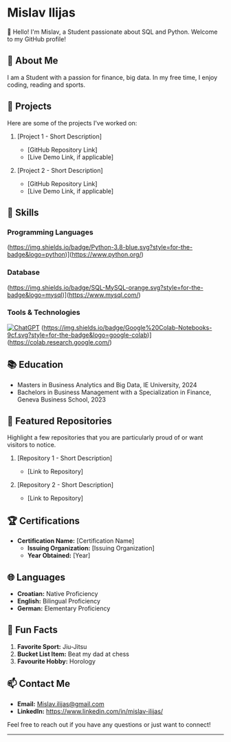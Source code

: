 # Mislav Ilijas

👋 Hello! I'm Mislav, a Student passionate about SQL and Python. Welcome to my GitHub profile!

## 📖 About Me

I am a Student with a passion for finance, big data. In my free time, I enjoy coding, reading and sports.

## 📝 Projects

Here are some of the projects I've worked on:

1. [Project 1 - Short Description]
   - [GitHub Repository Link]
   - [Live Demo Link, if applicable]

2. [Project 2 - Short Description]
   - [GitHub Repository Link]
   - [Live Demo Link, if applicable]

   <!-- Add more projects as needed -->
## 🔧 Skills

### Programming Languages

(https://img.shields.io/badge/Python-3.8-blue.svg?style=for-the-badge&logo=python)](https://www.python.org/)

### Database

(https://img.shields.io/badge/SQL-MySQL-orange.svg?style=for-the-badge&logo=mysql)](https://www.mysql.com/)

### Tools & Technologies

[![ChatGPT](https://img.shields.io/badge/ChatGPT-OpenAI%20Model-9cf.svg?style=for-the-badge)](https://www.openai.com/)
(https://img.shields.io/badge/Google%20Colab-Notebooks-9cf.svg?style=for-the-badge&logo=google-colab)](https://colab.research.google.com/)
  
## 📚 Education

- Masters in Business Analytics and Big Data, IE University, 2024
- Bachelors in Business Management with a Specialization in Finance, Geneva Business School, 2023



## 📌 Featured Repositories

Highlight a few repositories that you are particularly proud of or want visitors to notice.

1. [Repository 1 - Short Description]
   - [Link to Repository]
   
2. [Repository 2 - Short Description]
   - [Link to Repository]

   <!-- Add more repositories as needed -->

## 🏆 Certifications

- **Certification Name:** [Certification Name]
  - **Issuing Organization:** [Issuing Organization]
  - **Year Obtained:** [Year]

## 🌐 Languages

- **Croatian:** Native Proficiency
- **English:** Bilingual Proficiency 
- **German:** Elementary Proficiency

## 🎉 Fun Facts

1. **Favorite Sport:** Jiu-Jitsu 
2. **Bucket List Item:** Beat my dad at chess 
3. **Favourite Hobby:** Horology 

## 📫 Contact Me

- **Email:** Mislav.ilijas@gmail.com
- **LinkedIn:** https://www.linkedin.com/in/mislav-ilijas/

Feel free to reach out if you have any questions or just want to connect!

---








<!--
**Milijas404/Milijas404** is a ✨ _special_ ✨ repository because its `README.md` (this file) appears on your GitHub profile.

Here are some ideas to get you started:

- 🔭 I’m currently working on ...
- 🌱 I’m currently learning ...
- 👯 I’m looking to collaborate on ...
- 🤔 I’m looking for help with ...
- 💬 Ask me about ...
- 📫 How to reach me: ...
- 😄 Pronouns: ...
- ⚡ Fun fact: ...
-->
